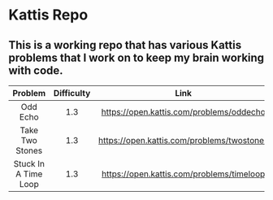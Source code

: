 # Kattis Repo

## This is a working repo that has various Kattis problems that I work on to keep my brain working with code.

|       Problem        | Difficulty |                    Link                    |
| :------------------: | :--------: | :----------------------------------------: |
|       Odd Echo       |    1.3     |  https://open.kattis.com/problems/oddecho  |
|   Take Two Stones    |    1.3     | https://open.kattis.com/problems/twostones |
| Stuck In A Time Loop |    1.3     | https://open.kattis.com/problems/timeloop  |
